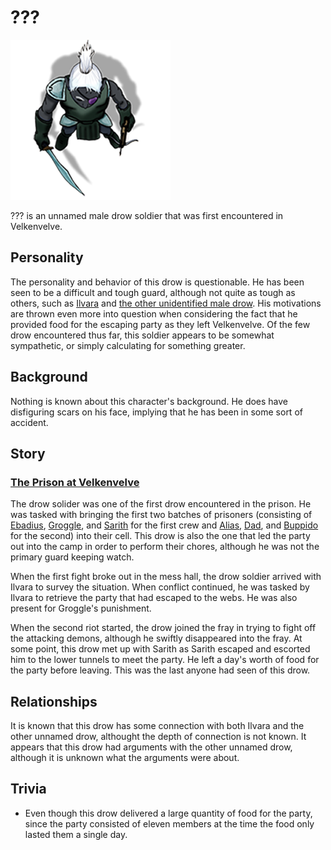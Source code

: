 # ???

![???](Jorlan.png)

??? is an unnamed male drow soldier that was first encountered in Velkenvelve.

## Personality
The personality and behavior of this drow is questionable. He has been seen to be a difficult and tough guard, although not quite as tough as others, such as [Ilvara](ilvara.md) and [the other unidentified male drow](shoor.md). His motivations are thrown even more into question when considering the fact that he provided food for the escaping party as they left Velkenvelve. Of the few drow encountered thus far, this soldier appears to be somewhat sympathetic, or simply calculating for something greater.

## Background
Nothing is known about this character's background. He does have disfiguring scars on his face, implying that he has been in some sort of accident.

## Story
### [The Prison at Velkenvelve](../../sessions/arc01/info.md)
The drow solider was one of the first drow encountered in the prison. He was tasked with bringing the first two batches of prisoners (consisting of [Ebadius](../pcs/ebadius.md), [Groggle](../pcs/groggle.md), and [Sarith](../party/sarith.md) for the first crew and [Alias](../party/alias.md), [Dad](../pcs/dad.md), and [Buppido](../party/buppido.md) for the second) into their cell. This drow is also the one that led the party out into the camp in order to perform their chores, although he was not the primary guard keeping watch.

When the first fight broke out in the mess hall, the drow soldier arrived with Ilvara to survey the situation. When conflict continued, he was tasked by Ilvara to retrieve the party that had escaped to the webs. He was also present for Groggle's punishment.

When the second riot started, the drow joined the fray in trying to fight off the attacking demons, although he swiftly disappeared into the fray. At some point, this drow met up with Sarith as Sarith escaped and escorted him to the lower tunnels to meet the party. He left a day's worth of food for the party before leaving. This was the last anyone had seen of this drow.

## Relationships
It is known that this drow has some connection with both Ilvara and the other unnamed drow, althought the depth of connection is not known. It appears that this drow had arguments with the other unnamed drow, although it is unknown what the arguments were about.

## Trivia
* Even though this drow delivered a large quantity of food for the party, since the party consisted of eleven members at the time the food only lasted them a single day.
